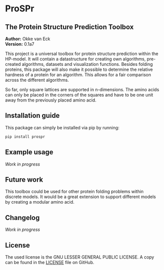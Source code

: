 # ProSPr
## The Protein Structure Prediction Toolbox
**Author:** Okke van Eck  
**Version:** 0.1a7

This project is a universal toolbox for protein structure prediction within the HP-model.
It will contain a datastructure for creating own algorithms, pre-created algorithms, datasets and visualization functions.
Besides folding proteins, this package will also make it possible to determine the relative hardness of a protein for an algorithm.
This allows for a fair comparison across the different algorithms.

So far, only square lattices are supported in n-dimensions.
The amino acids can only be placed in the corners of the squares and have to be one unit away from the previously placed amino acid.

## Installation guide
This package can simply be installed via pip by running:
```bash
pip install prospr
```

## Example usage
*Work in progress*

## Future work
This toolbox could be used for other protein folding problems within discrete models.
It would be a great extension to support different models by creating a modular amino acid. 

## Changelog
*Work in progress*

## License
The used license is the GNU LESSER GENERAL PUBLIC LICENSE.
A copy can be found in the [LICENSE](LICENSE) file on GitHub.
